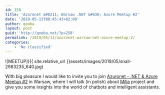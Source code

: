 ```yaml
---
id: 258
title: 'Azuronet &#8211; Warsaw .NET &#038; Azure Meetup #2'
date: '2019-05-13T00:45:43+02:00'
author: qooba
layout: post
guid: 'http://qooba.net/?p=258'
permalink: /2019/05/13/azuronet-warsaw-net-azure-meetup-2/
categories:
    - 'No classified'
---
```


![MEETUP]({{ site.relative_url }}assets/images/2019/05/snail-2983235_640.jpg)

With big pleasure I would like to invite you to join [Azuronet - .NET & Azure Meetup #2](https://www.meetup.com/pl-PL/Azuronet-NET-Azure-Meetup/events/259674492/) in Warsaw, where I will talk (in polish) about [Milla](https://www.bankmillennium.pl/bankowosc-elektroniczna/bankowosc-mobilna/aplikacja-mobilna-klienci-indywidualni-biznes/milla-chatbot) project and give you some insights into the world of chatbots and intelligent assistants.

